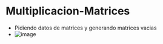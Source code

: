 # Multiplicacion-Matrices

- Pidiendo datos de matrices y generando matrices vacias
- ![image](https://user-images.githubusercontent.com/66254573/121457683-aca45080-c96d-11eb-80df-b30b50b70820.png)
